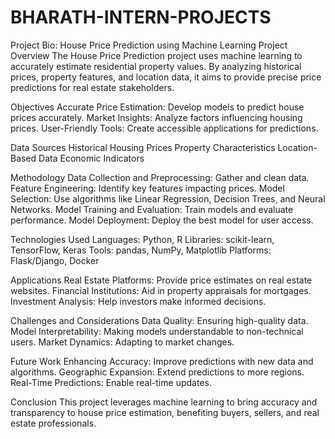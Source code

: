 # BHARATH-INTERN-PROJECTS
Project Bio: House Price Prediction using Machine Learning
Project Overview
The House Price Prediction project uses machine learning to accurately estimate residential property values. By analyzing historical prices, property features, and location data, it aims to provide precise price predictions for real estate stakeholders.

Objectives
Accurate Price Estimation: Develop models to predict house prices accurately.
Market Insights: Analyze factors influencing housing prices.
User-Friendly Tools: Create accessible applications for predictions.


Data Sources
Historical Housing Prices
Property Characteristics
Location-Based Data
Economic Indicators


Methodology
Data Collection and Preprocessing: Gather and clean data.
Feature Engineering: Identify key features impacting prices.
Model Selection: Use algorithms like Linear Regression, Decision Trees, and Neural Networks.
Model Training and Evaluation: Train models and evaluate performance.
Model Deployment: Deploy the best model for user access.


Technologies Used
Languages: Python, R
Libraries: scikit-learn, TensorFlow, Keras
Tools: pandas, NumPy, Matplotlib
Platforms: Flask/Django, Docker


Applications
Real Estate Platforms: Provide price estimates on real estate websites.
Financial Institutions: Aid in property appraisals for mortgages.
Investment Analysis: Help investors make informed decisions.


Challenges and Considerations
Data Quality: Ensuring high-quality data.
Model Interpretability: Making models understandable to non-technical users.
Market Dynamics: Adapting to market changes.


Future Work
Enhancing Accuracy: Improve predictions with new data and algorithms.
Geographic Expansion: Extend predictions to more regions.
Real-Time Predictions: Enable real-time updates.


Conclusion
This project leverages machine learning to bring accuracy and transparency to house price estimation, benefiting buyers, sellers, and real estate professionals.
